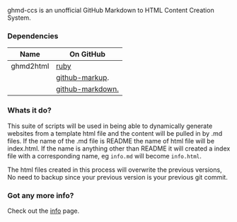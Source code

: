 ghmd-ccs is an unofficial GitHub Markdown to HTML Content Creation System.

### Dependencies
Name | On GitHub
---- | ----
ghmd2html | [ruby](https://github.com/ruby/ruby)
      | [github-markup](https://github.com/github/markup).
      | [github-markdown.](http://github.github.com/github-flavored-markdown/)

### Whats it do?

This suite of scripts will be used in being able to dynamically generate websites from a template html file and the content will be pulled in by .md files. If the name of the .md file is README the name of html file will be index.html. If the name is anything other than README it will created a index file with a corresponding name, eg `info.md` will become `info.html`.

The html files created in this process will overwrite the previous versions, No need to backup since your previous version is your previous git commit.

### Got any more info?

Check out the [info](http://edge226.github.io/ghmd-ccs/info/) page.
